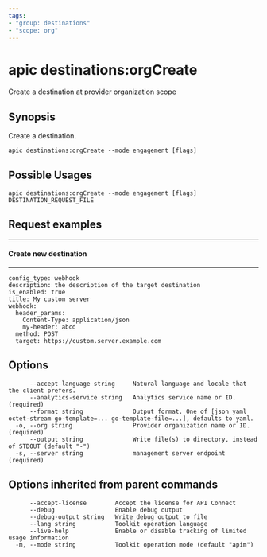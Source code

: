 ```yaml
---
tags:
- "group: destinations"
- "scope: org"
---
```

# apic destinations:orgCreate

Create a destination at provider organization scope

## Synopsis

Create a destination.

```
apic destinations:orgCreate --mode engagement [flags]
```

## Possible Usages

```
apic destinations:orgCreate --mode engagement [flags] DESTINATION_REQUEST_FILE
```

## Request examples

---------------------------
#### Create new destination
---------------------------

```
config_type: webhook
description: the description of the target destination
is_enabled: true
title: My custom server
webhook:
  header_params:
    Content-Type: application/json
    my-header: abcd
  method: POST
  target: https://custom.server.example.com
```

## Options

```
      --accept-language string     Natural language and locale that the client prefers.
      --analytics-service string   Analytics service name or ID. (required)
      --format string              Output format. One of [json yaml octet-stream go-template=... go-template-file=...], defaults to yaml.
  -o, --org string                 Provider organization name or ID. (required)
      --output string              Write file(s) to directory, instead of STDOUT (default "-")
  -s, --server string              management server endpoint (required)
```

## Options inherited from parent commands

```
      --accept-license        Accept the license for API Connect
      --debug                 Enable debug output
      --debug-output string   Write debug output to file
      --lang string           Toolkit operation language
      --live-help             Enable or disable tracking of limited usage information
  -m, --mode string           Toolkit operation mode (default "apim")
```
